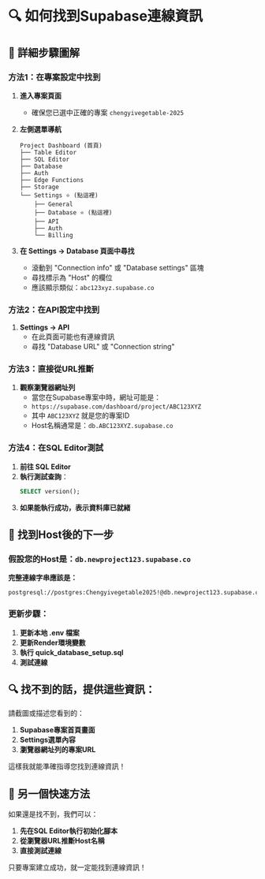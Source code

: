 # 🔍 如何找到Supabase連線資訊

## 📍 詳細步驟圖解

### 方法1：在專案設定中找到

1. **進入專案頁面**
   - 確保您已選中正確的專案 `chengyivegetable-2025`

2. **左側選單導航**
   ```
   Project Dashboard (首頁)
   ├── Table Editor
   ├── SQL Editor  
   ├── Database
   ├── Auth
   ├── Edge Functions
   ├── Storage
   └── Settings ⭐ (點這裡)
       ├── General
       ├── Database ⭐ (點這裡)
       ├── API
       ├── Auth
       └── Billing
   ```

3. **在 Settings → Database 頁面中尋找**
   - 滾動到 "Connection info" 或 "Database settings" 區塊
   - 尋找標示為 "Host" 的欄位
   - 應該顯示類似：`abc123xyz.supabase.co`

### 方法2：在API設定中找到

1. **Settings → API**
   - 在此頁面可能也有連線資訊
   - 尋找 "Database URL" 或 "Connection string"

### 方法3：直接從URL推斷

1. **觀察瀏覽器網址列**
   - 當您在Supabase專案中時，網址可能是：
   - `https://supabase.com/dashboard/project/ABC123XYZ`
   - 其中 `ABC123XYZ` 就是您的專案ID
   - Host名稱通常是：`db.ABC123XYZ.supabase.co`

### 方法4：在SQL Editor測試

1. **前往 SQL Editor**
2. **執行測試查詢**：
   ```sql
   SELECT version();
   ```
3. **如果能執行成功，表示資料庫已就緒**

## 🎯 找到Host後的下一步

### 假設您的Host是：`db.newproject123.supabase.co`

**完整連線字串應該是：**
```
postgresql://postgres:Chengyivegetable2025!@db.newproject123.supabase.co:5432/postgres
```

### 更新步驟：

1. **更新本地 .env 檔案**
2. **更新Render環境變數**
3. **執行 quick_database_setup.sql**
4. **測試連線**

## 🔍 找不到的話，提供這些資訊：

請截圖或描述您看到的：
1. **Supabase專案首頁畫面**
2. **Settings選單內容**
3. **瀏覽器網址列的專案URL**

這樣我就能準確指導您找到連線資訊！

## 🚀 另一個快速方法

如果還是找不到，我們可以：
1. **先在SQL Editor執行初始化腳本**
2. **從瀏覽器URL推斷Host名稱**
3. **直接測試連線**

只要專案建立成功，就一定能找到連線資訊！